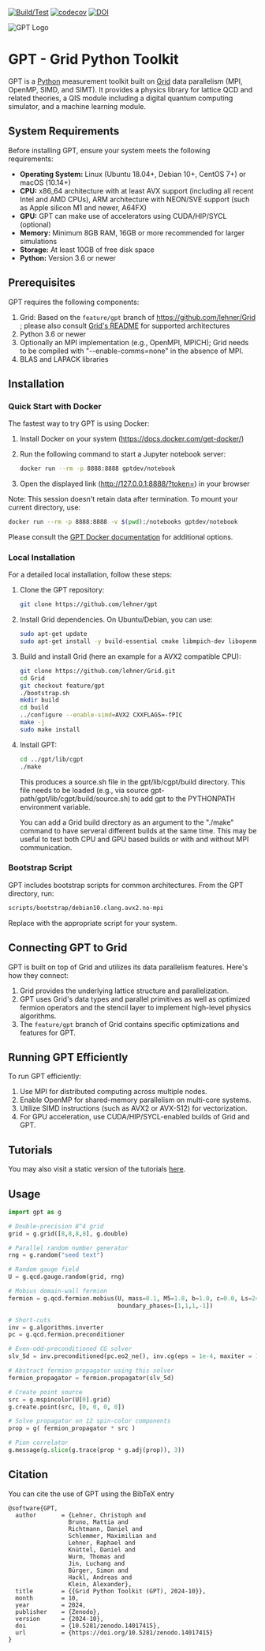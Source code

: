 [![Build/Test](https://github.com/lehner/gpt/workflows/Build/Test/badge.svg)](https://github.com/lehner/gpt/actions?query=workflow%3ABuild%2FTest)
[![codecov](https://codecov.io/gh/lehner/gpt/branch/master/graph/badge.svg)](https://codecov.io/gh/lehner/gpt/branch/master)
[![DOI](https://zenodo.org/badge/242580638.svg)](https://doi.org/10.5281/zenodo.4679297)

![GPT Logo](/documentation/logo/logo-1280-640.png)

# GPT - Grid Python Toolkit

GPT is a [Python](https://www.python.org) measurement toolkit built on [Grid](https://github.com/paboyle/Grid) data parallelism (MPI, OpenMP, SIMD, and SIMT).
It provides a physics library for lattice QCD and related theories, a QIS module including a digital quantum computing simulator, and a machine learning module.

## System Requirements

Before installing GPT, ensure your system meets the following requirements:

- **Operating System:** Linux (Ubuntu 18.04+, Debian 10+, CentOS 7+) or macOS (10.14+)
- **CPU:** x86_64 architecture with at least AVX support (including all recent Intel and AMD CPUs), ARM architecture with NEON/SVE support (such as Apple silicon M1 and newer, A64FX)
- **GPU:** GPT can make use of accelerators using CUDA/HIP/SYCL (optional)
- **Memory:** Minimum 8GB RAM, 16GB or more recommended for larger simulations
- **Storage:** At least 10GB of free disk space
- **Python:** Version 3.6 or newer

## Prerequisites

GPT requires the following components:

1. Grid: Based on the `feature/gpt` branch of https://github.com/lehner/Grid ; please also consult [Grid's README](https://github.com/lehner/Grid/blob/feature/gpt/README.md) for supported architectures
2. Python 3.6 or newer
3. Optionally an MPI implementation (e.g., OpenMPI, MPICH); Grid needs to be compiled with "--enable-comms=none" in the absence of MPI.
4. BLAS and LAPACK libraries

## Installation

### Quick Start with Docker

The fastest way to try GPT is using Docker:

1. Install Docker on your system (https://docs.docker.com/get-docker/)
2. Run the following command to start a Jupyter notebook server:

   ```bash
   docker run --rm -p 8888:8888 gptdev/notebook
   ```

3. Open the displayed link (http://127.0.0.1:8888/?token=<token>) in your browser

Note: This session doesn't retain data after termination. To mount your current directory, use:

```bash
docker run --rm -p 8888:8888 -v $(pwd):/notebooks gptdev/notebook
```

Please consult the [GPT Docker documentation](https://github.com/lehner/gpt/tree/master/docker/README.md) for additional options.

### Local Installation

For a detailed local installation, follow these steps:

1. Clone the GPT repository:

   ```bash
   git clone https://github.com/lehner/gpt
   ```

2. Install Grid dependencies. On Ubuntu/Debian, you can use:

   ```bash
   sudo apt-get update
   sudo apt-get install -y build-essential cmake libmpich-dev libopenmpi-dev liblapack-dev libatlas-base-dev
   ```

3. Build and install Grid (here an example for a AVX2 compatible CPU):

   ```bash
   git clone https://github.com/lehner/Grid.git
   cd Grid
   git checkout feature/gpt
   ./bootstrap.sh
   mkdir build
   cd build
   ../configure --enable-simd=AVX2 CXXFLAGS=-fPIC
   make -j
   sudo make install
   ```

4. Install GPT:

   ```bash
   cd ../gpt/lib/cgpt
   ./make
   ```

   This produces a source.sh file in the gpt/lib/cgpt/build directory.  This file needs
   to be loaded (e.g., via source gpt-path/gpt/lib/cgpt/build/source.sh) to add gpt
   to the PYTHONPATH environment variable.

   You can add a Grid build directory as an argument to the "./make" command to have serveral different builds at the same time.  This may be useful to test both CPU and GPU based builds or with and without MPI communication.

### Bootstrap Script

GPT includes bootstrap scripts for common architectures. From the GPT directory, run:

```bash
scripts/bootstrap/debian10.clang.avx2.no-mpi
```

Replace with the appropriate script for your system.

## Connecting GPT to Grid

GPT is built on top of Grid and utilizes its data parallelism features. Here's how they connect:

1. Grid provides the underlying lattice structure and parallelization.
2. GPT uses Grid's data types and parallel primitives as well as optimized fermion operators and the stencil layer to implement high-level physics algorithms.
3. The `feature/gpt` branch of Grid contains specific optimizations and features for GPT.

## Running GPT Efficiently

To run GPT efficiently:

1. Use MPI for distributed computing across multiple nodes.
2. Enable OpenMP for shared-memory parallelism on multi-core systems.
3. Utilize SIMD instructions (such as AVX2 or AVX-512) for vectorization.
4. For GPU acceleration, use CUDA/HIP/SYCL-enabled builds of Grid and GPT.

## Tutorials
You may also visit a static version of the tutorials [here](https://github.com/lehner/gpt/tree/master/documentation/tutorials).


## Usage

```python
import gpt as g

# Double-precision 8^4 grid
grid = g.grid([8,8,8,8], g.double)

# Parallel random number generator
rng = g.random("seed text")

# Random gauge field
U = g.qcd.gauge.random(grid, rng)

# Mobius domain-wall fermion
fermion = g.qcd.fermion.mobius(U, mass=0.1, M5=1.8, b=1.0, c=0.0, Ls=24,
                               boundary_phases=[1,1,1,-1])

# Short-cuts
inv = g.algorithms.inverter
pc = g.qcd.fermion.preconditioner

# Even-odd-preconditioned CG solver
slv_5d = inv.preconditioned(pc.eo2_ne(), inv.cg(eps = 1e-4, maxiter = 1000))

# Abstract fermion propagator using this solver
fermion_propagator = fermion.propagator(slv_5d)

# Create point source
src = g.mspincolor(U[0].grid)
g.create.point(src, [0, 0, 0, 0])

# Solve propagator on 12 spin-color components
prop = g( fermion_propagator * src )

# Pion correlator
g.message(g.slice(g.trace(prop * g.adj(prop)), 3))
```

## Citation
You can cite the use of GPT using the BibTeX entry
```
@software{GPT,
  author       = {Lehner, Christoph and
                 Bruno, Mattia and
                 Richtmann, Daniel and
                 Schlemmer, Maximilian and
                 Lehner, Raphael and
                 Knüttel, Daniel and
                 Wurm, Thomas and
                 Jin, Luchang and
                 Bürger, Simon and
                 Hackl, Andreas and
                 Klein, Alexander},
  title        = {{Grid Python Toolkit (GPT), 2024-10}},
  month        = 10,
  year         = 2024,
  publisher    = {Zenodo},
  version      = {2024-10},
  doi          = {10.5281/zenodo.14017415},
  url          = {https://doi.org/10.5281/zenodo.14017415}
}
```

